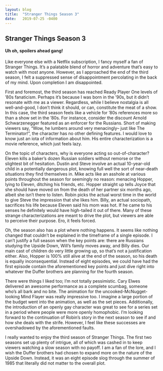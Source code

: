 ```yaml
---
layout: blog
title:  "Stranger Things Season 3"
date:   2019-07-25 -0400
---
```


## Stranger Things Season 3

#### **Uh oh, spoilers ahead gang!**

Like everyone else with a Netflix subscription, I fancy myself a fan of Stranger Things. It’s a palatable blend of horror and adventure that’s easy to watch with most anyone. However, as I approached the end of the third season, I felt a suppressed sense of disappointment percolating in the back of my mind. Upon completion I am disappointed.

First and foremost, the third season has reached Ready Player One levels of ’80s fanaticism. Perhaps it’s because I was born in the ’90s, but it didn’t resonate with me as a viewer. Regardless, while I believe nostalgia is all well-and-good, I don’t think it should, or can, constitute the meat of a show. In this case, the third season feels like a vehicle for ’80s references more so than a show set in the ’80s. For instance, consider the discount Arnold Schwarzenegger featured as an enforcer for the Russians. Short of making viewers say, “Wow, he lumbers around very menacingly– just like The Terminator!”, the character has no other defining features. I would love to know just an iota of information about him. His entire characterization is a movie reference, which just feels lazy.

On the topic of characters, why is everyone acting so out-of-character? Eleven kills a baker’s dozen Russian soldiers without remorse or the slightest bit of hesitation. Dustin and Steve involve an actual 10-year-old child in a potentially dangerous plot, knowing full well the sort of near-death situations they find themselves in. Mike acts like an asshole at various points throughout the season for seemingly no reason: menacing Hopper, lying to Eleven, ditching his friends, etc. Hopper straight up tells Joyce that she should have moved on from the death of her partner six months ago, albeit she isn’t there to listen. Robin picks the actual worst time in the world to give Steve the impression that she likes him. Billy, an actual sociopath, sacrifices his life because Eleven said his mom was hot. If he came to his senses he definitely would have high-tailed it out of there. Many of these strange characterizations are meant to drive the plot, but viewers are able to perceive their purpose. Ero, it feels forced.

Oh, the season also has a plot where nothing happens. It seems like nothing changed that couldn’t be explained in the timeframe of a single episode. I can’t justify a full season when the key points are: there are Russians studying the Upside Down, Will’s family moves away, and Billy dies. Our main cast of children do very little growing up, so that’s not a justification either. Also, Hopper is 100% still alive at the end of the season, so his death is equally inconsequential. Instead of eight episodes, we could have had the first episode contain the aforementioned key points and just dive right into whatever the Duffer brothers are planning for the fourth season.

There were things I liked too; I’m not totally pessimistic. Cary Elwes delivered an awesome performance as a complete scumbag, someone who’s all bark and no bite. The animation for the uncooked-McNugget-looking Mind Flayer was really impressive too. I imagine a large portion of the budget went into the animation, as well as the set pieces. Additionally, the introduction of an openly gay character was great to see for a series set in a period where people were more openly homophobic. I’m looking forward to the continuation of Robin’s story in the next season to see if and how she deals with the strife. However, I feel like these successes are overshadowed by the aforementioned faults.

I really wanted to enjoy the third season of Stranger Things. The first two seasons set up plenty of intrigue, all of which was cashed in to keep viewers watching a slow season with no payoff. I am a fan of the lore, and I wish the Duffer brothers had chosen to expand more on the nature of the Upside Down. Instead, it was an eight episode slog through the summer of 1985 that literally did not matter to the overall plot.

